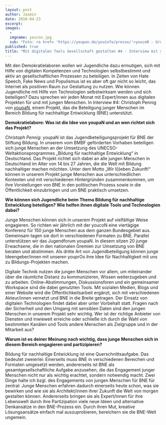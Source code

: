 ```yaml
---
layout: post
author: Jasmin
date: 2018-04-23
excerpt: 
images:
  - 
  imgname: youcon.jpg
  sub: "Foto: <a href= 'https://youpan.de/youinfo/presse/'>youcoN - Gruppenaufnahme aus der Luft</a>"
published: true
title: "Mit digitalen Tools Gesellschaft gestalten #4 - Interview mit youpaN"
---
```


Mit den Demokratielaboren wollen wir Jugendliche dazu ermutigen, sich mit Hilfe von digitalen Kompetenzen und Technologien selbstbestimmt und aktiv an gesellschaftlichen Prozessen zu beteiligen. In Zeiten von Hate Speech, Fake News und Populismus ist es aber oft gar nicht so leicht, das Internet als positiven Raum zur Gestaltung zu nutzen. Wie können Jugendliche mit Hilfe von Technologien selbstwirksam werden und sich beteiligen? Dazu sprechen wir jeden Monat mit Expert/innen aus digitalen Projekten für und mit jungen Menschen. In Interview #4: Christoph Pennig von [youpaN](https://youpan.de/), einem Projekt, das die Beteiligung junger Menschen im Bereich Bildung für nachhaltige Entwicklung (BNE) unterstützt.

**Demokratielabore: Was ist die Idee von youpaN und an wen richtet sich das Projekt?**
 
*Christoph Pennig*: youpaN ist das Jugendbeteiligungsprojekt für BNE der Stiftung Bildung. In unserem vom BMBF geförderten Vorhaben beteiligen sich junge Menschen an der Umsetzung des UNECSO-Weltaktionsprogrammes „Bildung für nachhaltige Entwicklung“ in Deutschland. Das Projekt richtet sich dabei an alle jungen Menschen in Deutschland im Alter von 14 bis 27 Jahren, die die Welt mit Bildung nachhaltiger machen möchten. Unter dem Motto „Wir l(i)eben Zukunft!“ können in unserem Projekt junge Menschen aus unterschiedlichen Kontexten und mit verschiedenen Hintergründen zusammenkommen, um ihre Vorstellungen von BNE in den politischen Prozess sowie in die Öffentlichkeit einzubringen und um BNE praktisch umsetzen.
 
**Wie können sich Jugendliche beim Thema Bildung für nachhaltige Entwicklung beteiligen? Wie helfen ihnen digitale Tools und Technologien dabei?**
 
Junge Menschen können sich in unserem Projekt auf vielfältige Weise engagieren. So richten wir jährlich mit der youcoN eine viertägige Konferenz für 150 junge Menschen aus dem ganzen Bundesgebiet aus. Gemeinsam tagen sie dort in verschiedenen Formaten zu BNE. Parallel unterstützen wir das Jugendforum youpaN. In diesem sitzen 20 junge Erwachsene, die in den nationalen Gremien zur Umsetzung von BNE beraten und abstimmen. Als dritte Art von Jugendbeteiligung können junge Ideengeber/innen mit unseren youprOs ihre Idee für Nachhaltigkeit mit uns zu Bildungs-Projekten machen.
 
Digitale Technik nutzen die jungen Menschen vor allem, um miteinander über die räumliche Distanz zu kommunizieren, Wissen weiterzugeben und zu arbeiten. Online-Abstimmungen, Diskussionsforen und ein gemeinsamer Workspace sind die dabei genutzten Tools. Mit sozialen Medien, Blogs und einer Website wird die Öffentlichkeitsarbeit ergänzt, sich mit verschiedenen Akteur/innen vernetzt und BNE in die Breite getragen. Der Einsatz von digitalen Technologien findet dabei aber unter Vorbehalt statt. Fragen nach der Sicherheit und den Umgang mit sensiblen Daten sind den jungen Menschen in unserem Projekt sehr wichtig. Wer ist der richtige Anbieter von Diensten und inwieweit erreiche oder schließe ich durch die Wahl von bestimmten Kanälen und Tools andere Menschen als Zielgruppe und in der Mitarbeit aus?
 
**Warum ist es deiner Meinung nach wichtig, dass junge Menschen sich in diesem Bereich engagieren und partizipieren?**
 
Bildung für nachhaltige Entwicklung ist eine Querschnittsaufgabe. Das bedeutet zweierlei: Einerseits muss BNE in verschiedenen Bereichen und Formaten umgesetzt werden, andererseits ist BNE als gesamtgesellschaftliche Aufgabe anzusehen, die das Engagement junger Menschen nicht nur als wichtig erachtet, sondern notwendig macht. Zwei Dinge halte ich bzgl. des Engagements von jungen Menschen für BNE für zentral: Junge Menschen erfahren dadurch einerseits heute schon, was sie bewirken und wie sie als Architekt/innen ihrer Zukunft die Welt von morgen gestalten können. Andererseits bringen sie als Expert/innen für ihre Lebenswelt durch ihre Partizipation viele neue Ideen und alternative Denkansätze in den BNE-Prozess ein. Durch ihren Mut, kreative Lösungsansätze einfach mal auszuprobieren, bereichern sie die BNE-Welt ungemein.

